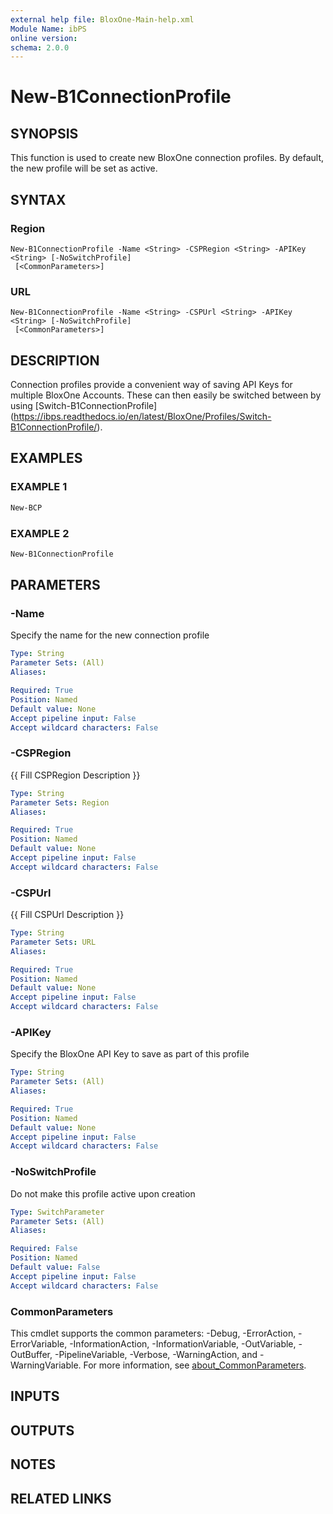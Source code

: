 ```yaml
---
external help file: BloxOne-Main-help.xml
Module Name: ibPS
online version:
schema: 2.0.0
---
```


# New-B1ConnectionProfile

## SYNOPSIS
This function is used to create new BloxOne connection profiles.
By default, the new profile will be set as active.

## SYNTAX

### Region
```
New-B1ConnectionProfile -Name <String> -CSPRegion <String> -APIKey <String> [-NoSwitchProfile]
 [<CommonParameters>]
```

### URL
```
New-B1ConnectionProfile -Name <String> -CSPUrl <String> -APIKey <String> [-NoSwitchProfile]
 [<CommonParameters>]
```

## DESCRIPTION
Connection profiles provide a convenient way of saving API Keys for multiple BloxOne Accounts.
These can then easily be switched between by using \[Switch-B1ConnectionProfile\](https://ibps.readthedocs.io/en/latest/BloxOne/Profiles/Switch-B1ConnectionProfile/).

## EXAMPLES

### EXAMPLE 1
```powershell
New-BCP
```

### EXAMPLE 2
```powershell
New-B1ConnectionProfile
```

## PARAMETERS

### -Name
Specify the name for the new connection profile

```yaml
Type: String
Parameter Sets: (All)
Aliases:

Required: True
Position: Named
Default value: None
Accept pipeline input: False
Accept wildcard characters: False
```

### -CSPRegion
{{ Fill CSPRegion Description }}

```yaml
Type: String
Parameter Sets: Region
Aliases:

Required: True
Position: Named
Default value: None
Accept pipeline input: False
Accept wildcard characters: False
```

### -CSPUrl
{{ Fill CSPUrl Description }}

```yaml
Type: String
Parameter Sets: URL
Aliases:

Required: True
Position: Named
Default value: None
Accept pipeline input: False
Accept wildcard characters: False
```

### -APIKey
Specify the BloxOne API Key to save as part of this profile

```yaml
Type: String
Parameter Sets: (All)
Aliases:

Required: True
Position: Named
Default value: None
Accept pipeline input: False
Accept wildcard characters: False
```

### -NoSwitchProfile
Do not make this profile active upon creation

```yaml
Type: SwitchParameter
Parameter Sets: (All)
Aliases:

Required: False
Position: Named
Default value: False
Accept pipeline input: False
Accept wildcard characters: False
```

### CommonParameters
This cmdlet supports the common parameters: -Debug, -ErrorAction, -ErrorVariable, -InformationAction, -InformationVariable, -OutVariable, -OutBuffer, -PipelineVariable, -Verbose, -WarningAction, and -WarningVariable. For more information, see [about_CommonParameters](http://go.microsoft.com/fwlink/?LinkID=113216).

## INPUTS

## OUTPUTS

## NOTES

## RELATED LINKS
